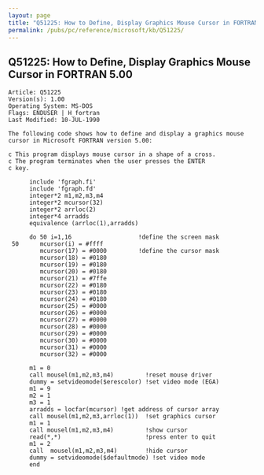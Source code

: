 ```yaml
---
layout: page
title: "Q51225: How to Define, Display Graphics Mouse Cursor in FORTRAN 5.00"
permalink: /pubs/pc/reference/microsoft/kb/Q51225/
---
```


## Q51225: How to Define, Display Graphics Mouse Cursor in FORTRAN 5.00

	Article: Q51225
	Version(s): 1.00
	Operating System: MS-DOS
	Flags: ENDUSER | H_fortran
	Last Modified: 10-JUL-1990
	
	The following code shows how to define and display a graphics mouse
	cursor in Microsoft FORTRAN version 5.00:
	
	c This program displays mouse cursor in a shape of a cross.
	c The program terminates when the user presses the ENTER
	c key.
	
	      include 'fgraph.fi'
	      include 'fgraph.fd'
	      integer*2 m1,m2,m3,m4
	      integer*2 mcursor(32)
	      integer*2 arrloc(2)
	      integer*4 arradds
	      equivalence (arrloc(1),arradds)
	
	      do 50 i=1,16                   !define the screen mask
	 50      mcursor(i) = #ffff
	         mcursor(17) = #0000         !define the cursor mask
	         mcursor(18) = #0180
	         mcursor(19) = #0180
	         mcursor(20) = #0180
	         mcursor(21) = #7ffe
	         mcursor(22) = #0180
	         mcursor(23) = #0180
	         mcursor(24) = #0180
	         mcursor(25) = #0000
	         mcursor(26) = #0000
	         mcursor(27) = #0000
	         mcursor(28) = #0000
	         mcursor(29) = #0000
	         mcursor(30) = #0000
	         mcursor(31) = #0000
	         mcursor(32) = #0000
	
	      m1 = 0
	      call mousel(m1,m2,m3,m4)         !reset mouse driver
	      dummy = setvideomode($erescolor) !set video mode (EGA)
	      m1 = 9
	      m2 = 1
	      m3 = 1
	      arradds = locfar(mcursor) !get address of cursor array
	      call mousel(m1,m2,m3,arrloc(1))  !set graphics cursor
	      m1 = 1
	      call mousel(m1,m2,m3,m4)         !show cursor
	      read(*,*)                        !press enter to quit
	      m1 = 2
	      call  mousel(m1,m2,m3,m4)        !hide cursor
	      dummy = setvideomode($defaultmode) !set video mode
	      end
